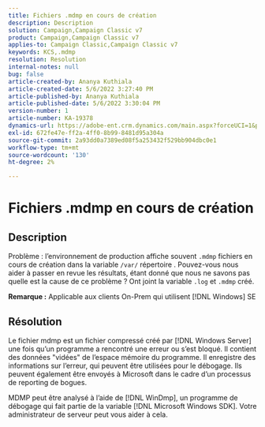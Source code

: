 ```yaml
---
title: Fichiers .mdmp en cours de création
description: Description
solution: Campaign,Campaign Classic v7
product: Campaign,Campaign Classic v7
applies-to: Campaign Classic,Campaign Classic v7
keywords: KCS,.mdmp
resolution: Resolution
internal-notes: null
bug: false
article-created-by: Ananya Kuthiala
article-created-date: 5/6/2022 3:27:40 PM
article-published-by: Ananya Kuthiala
article-published-date: 5/6/2022 3:30:04 PM
version-number: 1
article-number: KA-19378
dynamics-url: https://adobe-ent.crm.dynamics.com/main.aspx?forceUCI=1&pagetype=entityrecord&etn=knowledgearticle&id=9830300e-51cd-ec11-a7b5-6045bd00dca1
exl-id: 672fe47e-ff2a-4ff0-8b99-8481d95a304a
source-git-commit: 2a93dd0a7389ed08f5a253432f529bb904dbc0e1
workflow-type: tm+mt
source-wordcount: '130'
ht-degree: 2%

---
```


# Fichiers .mdmp en cours de création

## Description

Problème : l’environnement de production affiche souvent `.mdmp` fichiers en cours de création dans la variable `/var/` répertoire . Pouvez-vous nous aider à passer en revue les résultats, étant donné que nous ne savons pas quelle est la cause de ce problème ? Ont joint la variable `.log` et `.mdmp` créé.

<b>Remarque :</b> Applicable aux clients On-Prem qui utilisent [!DNL Windows] SE



## Résolution


Le fichier mdmp est un fichier compressé créé par [!DNL Windows Server] une fois qu’un programme a rencontré une erreur ou s’est bloqué. Il contient des données &quot;vidées&quot; de l’espace mémoire du programme. Il enregistre des informations sur l’erreur, qui peuvent être utilisées pour le débogage. Ils peuvent également être envoyés à Microsoft dans le cadre d’un processus de reporting de bogues.

MDMP peut être analysé à l’aide de [!DNL WinDmp], un programme de débogage qui fait partie de la variable [!DNL Microsoft Windows SDK]. Votre administrateur de serveur peut vous aider à cela.
